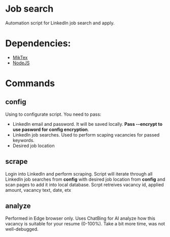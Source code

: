 # Job search
Automation script for LinkedIn job search and apply.

# Dependencies:
* [MikTex](https://miktex.org/download)
* [NodeJS](https://nodejs.org/en)

# Commands
## config
Using to configurate script. You need to pass:
* LinkedIn email and password. It will be saved locally.
**Pass --encrypt to use pasword for config encryption**.
* LinkedIn job searches. Used to perform scaping vacancies for passed keywords.
* Desired job location

## scrape
Login into LinkedIn and perform scraping. Script will iterate through all
LinkedIn job searches from **config** with desired job location from
**config** and scan pages to add it into local database. Scrpt retreives
vacancy id, applied amount, vacancy text, date, etx

## analyze
Performed in Edge browser only. Uses ChatBing for AI analyze how this
vacancy is suitable for your resume (0-100%). Take a bit more time,
was not well-debugged.

